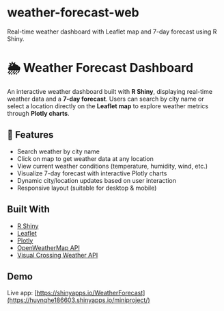 # weather-forecast-web
Real-time weather dashboard with Leaflet map and 7-day forecast using R Shiny.

# 🌦️ Weather Forecast Dashboard

An interactive weather dashboard built with **R Shiny**, displaying real-time weather data and a **7-day forecast**. Users can search by city name or select a location directly on the **Leaflet map** to explore weather metrics through **Plotly charts**.

## 🚀 Features

-  Search weather by city name
-  Click on map to get weather data at any location
-  View current weather conditions (temperature, humidity, wind, etc.)
-  Visualize 7-day forecast with interactive Plotly charts
-  Dynamic city/location updates based on user interaction
-  Responsive layout (suitable for desktop & mobile)

##  Built With

- [R Shiny](https://shiny.posit.co/)
- [Leaflet](https://rstudio.github.io/leaflet/)
- [Plotly](https://plotly.com/r/)
- [OpenWeatherMap API](https://openweathermap.org/api)
- [Visual Crossing Weather API](https://www.visualcrossing.com/)

##  Demo

 Live app: [https://shinyapps.io/WeatherForecast](https://huynqhe186603.shinyapps.io/miniproject/)  







